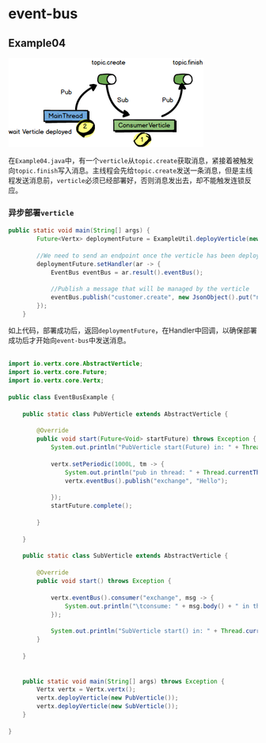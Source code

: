 # event-bus

## Example04

![](assets/event-bus.png)

在``Example04.java``中，有一个``verticle``从``topic.create``获取消息，紧接着被触发向``topic.finish``写入消息。主线程会先给``topic.create``发送一条消息，但是主线程发送消息前，``verticle``必须已经部署好，否则消息发出去，却不能触发连锁反应。

### 异步部署``verticle``

``` java
public static void main(String[] args) {
		Future<Vertx> deploymentFuture = ExampleUtil.deployVerticle(new Example04());

		//We need to send an endpoint once the verticle has been deployed so we create a custom handler on the deployment process
		deploymentFuture.setHandler(ar -> {
			EventBus eventBus = ar.result().eventBus();

			//Publish a message that will be managed by the verticle
			eventBus.publish("customer.create", new JsonObject().put("name", "ben"));
		});
	}
```

如上代码，部署成功后，返回``deploymentFuture``，在Handler中回调，以确保部署成功后才开始向``event-bus``中发送消息。

##

``` java
import io.vertx.core.AbstractVerticle;
import io.vertx.core.Future;
import io.vertx.core.Vertx;

public class EventBusExample {

	public static class PubVerticle extends AbstractVerticle {

		@Override
		public void start(Future<Void> startFuture) throws Exception {
			System.out.println("PubVerticle start(Future) in: " + Thread.currentThread().getName());

			vertx.setPeriodic(1000L, tm -> {
				System.out.println("pub in thread: " + Thread.currentThread().getName());
				vertx.eventBus().publish("exchange", "Hello");

			});
			startFuture.complete();

		}

	}

	public static class SubVerticle extends AbstractVerticle {

		@Override
		public void start() throws Exception {

			vertx.eventBus().consumer("exchange", msg -> {
				System.out.println("\tconsume: " + msg.body() + " in thread: " + Thread.currentThread().getName());
			});

			System.out.println("SubVerticle start() in: " + Thread.currentThread().getName());
		}

	}


	public static void main(String[] args) throws Exception {
		Vertx vertx = Vertx.vertx();
		vertx.deployVerticle(new PubVerticle());
		vertx.deployVerticle(new SubVerticle());
	}

}

```
